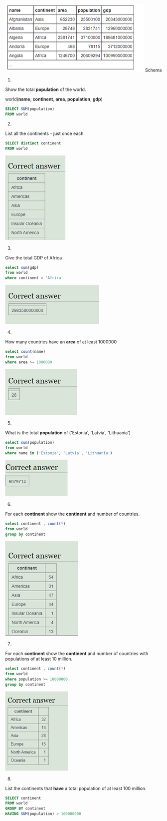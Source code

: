 ![](src/Pasted%20image%2020230530194329.png)
Schema

1.

Show the total **population** of the world.

world(**name**, **continent**, **area**, **population**, **gdp**)


```sql
SELECT SUM(population)
FROM world

```

2.

List all the continents - just once each.

```sql
SELECT distinct continent
FROM world

```

![](src/Pasted%20image%2020230530200612.png)

3.

Give the total GDP of Africa


```sql
select sum(gdp)
from world
where continent = 'Africa'

```

![](src/Pasted%20image%2020230530200659.png)

4.

How many countries have an **area** of at least 1000000

```sql
select count(name)
from world
where area >= 1000000

```


![](src/Pasted%20image%2020230530200756.png)


5.

What is the total **population** of ('Estonia', 'Latvia', 'Lithuania')

```sql
select sum(population)
from world
where name in ('Estonia', 'Latvia', 'Lithuania')

```

![](src/Pasted%20image%2020230530201051.png)

  
6.

For each **continent** show the **continent** and number of countries.

```sql
select continent , count(*)
from world
group by continent

```

![](src/Pasted%20image%2020230530201147.png)


7.

For each **continent** show the **continent** and number of countries with populations of at least 10 million.

```sql
select continent , count(*)
from world
where population >= 10000000
group by continent


```

![](src/Pasted%20image%2020230530201240.png)

8.

List the continents that **have** a total population of at least 100 million.


```sql
SELECT continent
FROM world
GROUP BY continent
HAVING SUM(population) > 100000000

```


```sql


```


```sql


```


```sql


```


```sql


```